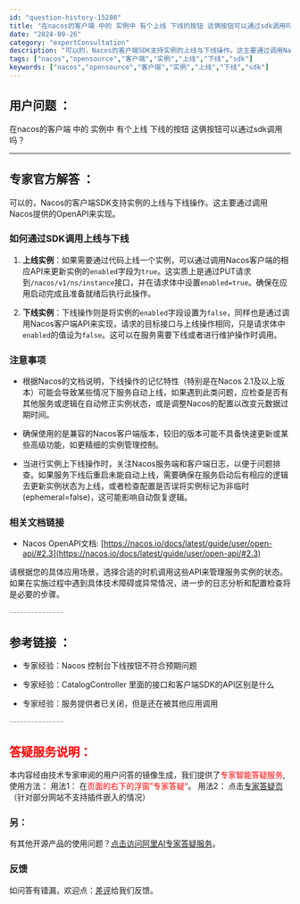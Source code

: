 ```yaml
---
id: "question-history-15286"
title: "在nacos的客户端 中的 实例中 有个上线 下线的按钮 这俩按钮可以通过sdk调用吗？"
date: "2024-09-26"
category: "expertConsultation"
description: "可以的，Nacos的客户端SDK支持实例的上线与下线操作。这主要通过调用Nacos提供的OpenAPI来实现。### 如何通过SDK调用上线与下线1. **上线实例**：如果需要通过代码上线一个实例，可以通过调用Nacos客户端的相应API来更新实例的`enabled`字段为`true`。这实质上是"
tags: ["nacos","opensource","客户端","实例","上线","下线","sdk"]
keywords: ["nacos","opensource","客户端","实例","上线","下线","sdk"]
---
```


## 用户问题 ： 
 在nacos的客户端 中的 实例中 有个上线 下线的按钮 这俩按钮可以通过sdk调用吗？  

---------------
## 专家官方解答 ：

可以的，Nacos的客户端SDK支持实例的上线与下线操作。这主要通过调用Nacos提供的OpenAPI来实现。

### 如何通过SDK调用上线与下线

1. **上线实例**：如果需要通过代码上线一个实例，可以通过调用Nacos客户端的相应API来更新实例的`enabled`字段为`true`。这实质上是通过PUT请求到`/nacos/v1/ns/instance`接口，并在请求体中设置`enabled=true`。确保在应用启动完成且准备就绪后执行此操作。

2. **下线实例**：下线操作则是将实例的`enabled`字段设置为`false`，同样也是通过调用Nacos客户端API来实现，请求的目标接口与上线操作相同，只是请求体中`enabled`的值设为`false`。这可以在服务需要下线或者进行维护操作时调用。

### 注意事项

- 根据Nacos的文档说明，下线操作的记忆特性（特别是在Nacos 2.1及以上版本）可能会导致某些情况下服务自动上线，如果遇到此类问题，应检查是否有其他服务或逻辑在自动修正实例状态，或是调整Nacos的配置以改变元数据过期时间。
  
- 确保使用的是兼容的Nacos客户端版本，较旧的版本可能不具备快速更新或某些高级功能，如更精细的实例管理控制。

- 当进行实例上下线操作时，关注Nacos服务端和客户端日志，以便于问题排查。如果服务下线后重启未能自动上线，需要确保在服务启动后有相应的逻辑去更新实例状态为上线，或者检查配置是否误将实例标记为非临时(ephemeral=false)，这可能影响自动恢复逻辑。

### 相关文档链接

- Nacos OpenAPI文档: [https://nacos.io/docs/latest/guide/user/open-api/#2.3](https://nacos.io/docs/latest/guide/user/open-api/#2.3)

请根据您的具体应用场景，选择合适的时机调用这些API来管理服务实例的状态。如果在实施过程中遇到具体技术障碍或异常情况，进一步的日志分析和配置检查将是必要的步骤。


<font color="#949494">---------------</font> 


## 参考链接 ：

* 专家经验：Nacos 控制台下线按钮不符合预期问题 
 
 * 专家经验：CatalogController 里面的接口和客户端SDK的API区别是什么 
 
 * 专家经验：服务提供者已关闭，但是还在被其他应用调用 


 <font color="#949494">---------------</font> 
 


## <font color="#FF0000">答疑服务说明：</font> 

本内容经由技术专家审阅的用户问答的镜像生成，我们提供了<font color="#FF0000">专家智能答疑服务</font>,使用方法：
用法1： 在<font color="#FF0000">页面的右下的浮窗”专家答疑“</font>。
用法2： 点击[专家答疑页](https://answer.opensource.alibaba.com/docs/intro)（针对部分网站不支持插件嵌入的情况）
### 另：


有其他开源产品的使用问题？[点击访问阿里AI专家答疑服务](https://answer.opensource.alibaba.com/docs/intro)。
### 反馈
如问答有错漏，欢迎点：[差评](https://ai.nacos.io/user/feedbackByEnhancerGradePOJOID?enhancerGradePOJOId=15306)给我们反馈。

